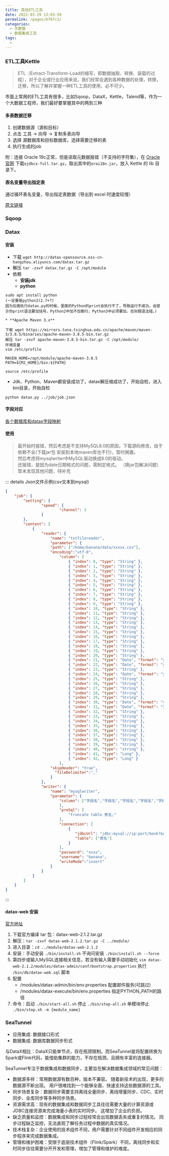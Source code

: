```yaml
---
title: 其他ETL工具
date: 2022-03-29 13:03:59
permalink: /pages/b76fc1/
categories: 
  - 大数据
  - 数据集成工具
tags: 
  - 
---
```


### ETL工具Kettle

> ETL（Extract-Transform-Load的缩写，即数据抽取、转换、装载的过程），对于企业或行业应用来说，我们经常会遇到各种数据的处理，转换，迁移，所以了解并掌握一种ETL工具的使用，必不可少。

市面上常用的ETL工具有很多，比如Sqoop，DataX，Kettle，Talend等，作为一个大数据工程师，我们最好要掌握其中的两到三种

#### 多表数据迁移

1. 创建数据源（源和目标）
2. 点击 工具 -> 向导 -> 复制多表向导
3. 选择 源数据库和目标数据库，选择需要迁移的表
4. 执行生成的job

附：连接 Oracle 19c正常，但是读取元数据报错（不支持的字符集），在 [Oracle官网](https://www.oracle.com/database/technologies/appdev/jdbc-downloads.html) 下载`ojdbcx-full.tar.gz`，取出其中的`orai18n.jar`，放入 Kettle 的 lib 目录下。

#### 表名变量导出指定表

通过循环表名变量，导出指定表数据（导出到 excel 时速度较慢）

[原文链接](https://blog.csdn.net/nivalsoul1/article/details/125140394?spm=1001.2014.3001.5506)

### Sqoop

### Datax

#### 安装

* 下载 `wget http://datax-opensource.oss-cn-hangzhou.aliyuncs.com/datax.tar.gz`
* 解压 `tar -zxvf datax.tar.gz -C /opt/module`
* 依赖
	* **安装jdk**
	* **python**
```
sudo apt install python
(一定要是python2(2.7+?)
因为后面执行datax.py的时候，里面的Python的print会执行不了，导致运行不成功，会提示你print语法要加括号，Python2中加不加都行，Python3中必须要加，否则报语法错。)
```
	* **Apache Maven 3.x**   
```
下载 wget https://mirrors.tuna.tsinghua.edu.cn/apache/maven/maven-3/3.8.5/binaries/apache-maven-3.8.5-bin.tar.gz
解压 tar -zxvf apache-maven-3.8.5-bin.tar.gz -C /opt/module/
环境变量
vim /etc/profile

MAVEN_HOME=/opt/module/apache-maven-3.8.5
PATH=${M2_HOME}/bin:${PATH}

source /etc/profile
```
* Jdk、Python、Maven都安装成功了，datax解压缩成功了，开始自检，进入bin目录，开始自检
```text
python datax.py ../job/job.json
```

#### 字段对应

[各个数据库和datax字段映射](https://blog.csdn.net/WANTAWAY314/article/details/113499474?utm_medium=distribute.pc_aggpage_search_result.none-task-blog-2~aggregatepage~first_rank_ecpm_v1~rank_v31_ecpm-2-113499474.pc_agg_new_rank&utm_term=datax+%E5%AD%97%E6%AE%B5%E7%B1%BB%E5%9E%8B&spm=1000.2123.3001.4430)

#### 使用

> 最开始时报错，然后考虑是不支持MySQL8.0的原因，下载源码修改，由于依赖不全(下载jar包 安装到本地maven库也不行)，暂时搁置。    
> 然后考虑将mysqlwriter中MySQL驱动换成8.0的驱动。   
> 还报错，是因为date日期格式的问题，需制定格式。
> （换jar包解决问题）暂未发现其他问题，待补充

::: details
Json文件示例(csv文本到mysql)

```json
{
    "job": {
        "setting": {
                "speed": {
                        "channel": 3 
                }
        },
        "content": [
            {
                "reader": {
                    "name": "txtfilereader",
                    "parameter": {
                    "path": ["/home/banana/data/xxxxx.csv"],
                    "encoding":"utf-8",
                        "column": [
                            { "index": 0, "type": "String" },
                            { "index": 1, "type": "String" },
                            { "index": 2, "type": "String" },
                            { "index": 3, "type": "String" },
                            { "index": 4, "type": "String" },
                            { "index": 5, "type": "String" },
                            { "index": 6, "type": "String" },
                            { "index": 7, "type": "String" },
                            { "index": 8, "type": "String" },
                            { "index": 9, "type": "String" },
                            { "index": 10, "type": "String" },
                            { "index": 11, "type": "String" },
                            { "index": 12, "type": "String" },
                            { "index": 13, "type": "String" },
                            { "index": 14, "type": "String" },
                            { "index": 15, "type": "String" },
                            { "index": 16, "type": "String" },
                            { "index": 17, "type": "String" },
                            { "index": 18, "type": "String" },
                            { "index": 19, "type": "String" },
                            { "index": 20, "type": "String" },
                            { "index": 21, "type": "Date", "format": "yyyy/MM/dd" },
                            { "index": 22, "type": "Date", "format": "yyyy/MM/dd" },
                            { "index": 23, "type": "String" },
                            { "index": 24, "type": "Date", "format": "yyyy/MM/dd HH:mm:ss" },
                            { "index": 25, "type": "String" },
                            { "index": 26, "type": "String" },
                            { "index": 27, "type": "String" },
                            { "index": 28, "type": "String" },
                            { "index": 29, "type": "String" },
                            { "index": 30, "type": "Date", "format": "yyyy/MM/dd HH:mm:ss" },
                            { "index": 31, "type": "Date", "format": "yyyy/MM/dd" },
                            { "index": 32, "type": "String" },
                            { "index": 33, "type": "String" },
                            { "index": 34, "type": "String" },
                            { "index": 35, "type": "String" },
                            { "index": 36, "type": "String" },
                            { "index": 37, "type": "String" },
                            { "index": 38, "type": "String" },
                            { "index": 39, "type": "String" },
                            { "index": 40, "type": "string" },
                            { "index": 41, "type": "Long" },
                            { "index": 42, "type": "Long" }
                        ],
                    "skipHeader": "true",
                      "fileDelimiter":","
                    }
                },
                "writer": {
                    "name": "mysqlwriter",
                    "parameter": {
                        "column": ["字段名","字段名","字段名","字段名","字段名","字段名","字段名","字段名","字段名","字段名","字段名","字段名","字段名","字段名","字段名","字段名","字段名","字段名","字段名","字段名","字段名","字段名","字段名","字段名","字段名","字段名","字段名","字段名","字段名","字段名","字段名","字段名","字段名","字段名","字段名","字段名","字段名","字段名","字段名","字段名","字段名","字段名","字段名"
                        ],
                        "preSql": [
                            "truncate table 表名;"
                        ],
                        "connection": [
                            {
                               "jdbcUrl": "jdbc:mysql://ip:port/book?&useSSL=false&serverTimezone=Asia/Shanghai",
                               "table": ["表名"]
                            }
                        ],
                        "password": "xxxx",
                        "username": "banana",
                        "writeMode":"insert"
                    }
                }
            }
        ]
    }
}
```
::: 

#### datax-web 安装

[官方地址](https://github.com/WeiYe-Jing/datax-web)

1. 下载官方编译 tar 包：datax-web-2.1.2.tar.gz
2. 解压：`tar -zxvf datax-web-2.1.2.tar.gz -C ../module/`
3. 进入目录：`cd ../module/datax-web-2.1.2`
4. 安装：手动安装 `./bin/install.sh`  不询问安装 `./bin/install.sh --force`
5. 第四步或输入MySQL连接相关信息，若没有输入需要手动初始化 `vim datax-web-2.1.2/modules/datax-admin/conf/bootstrap.properties` 执行 `/bin/db/datax-web.sql` 脚本
6. 配置
	* /modules/datax-admin/bin/env.properties 配置邮件服务(可跳过)
	* /modules/datax-execute/bin/env.properties 指定PYTHON_PATH的路径
7. 命令：启动 `./bin/start-all.sh` 停止 `./bin/stop-all.sh` 单模块停止 `./bin/stop.sh -m {module_name}`


### SeaTunnel

* 应用集成: 数据接口形式
* 数据集成: 数据库数据同步形式

与DataX相比：DataX只能单节点，存在瓶颈限制。而SeaTunnel是将配置转换为Spark或Flink代码，能借助集群的能力，不存在瓶颈。且拥有丰富的连接器。

SeaTunnel专注于数据集成和数据同步，主要旨在解决数据集成领域的常见问题：

- 数据源多样：常用数据源有数百种，版本不兼容。 随着新技术的出现，更多的数据源不断出现。 用户很难找到一个能够全面、快速支持这些数据源的工具。
- 同步场景复杂：数据同步需要支持离线全量同步、离线增量同步、CDC、实时同步、全库同步等多种同步场景。
- 资源需求高：现有的数据集成和数据同步工具往往需要大量的计算资源或JDBC连接资源来完成海量小表的实时同步。 这增加了企业的负担。
- 缺乏质量和监控：数据集成和同步过程经常会出现数据丢失或重复的情况。 同步过程缺乏监控，无法直观了解任务过程中数据的真实情况。
- 技术栈复杂：企业使用的技术组件不同，用户需要针对不同组件开发相应的同步程序来完成数据集成。
- 管理和维护困难：受限于底层技术组件（Flink/Spark）不同，离线同步和实时同步往往需要分开开发和管理，增加了管理和维护的难度。